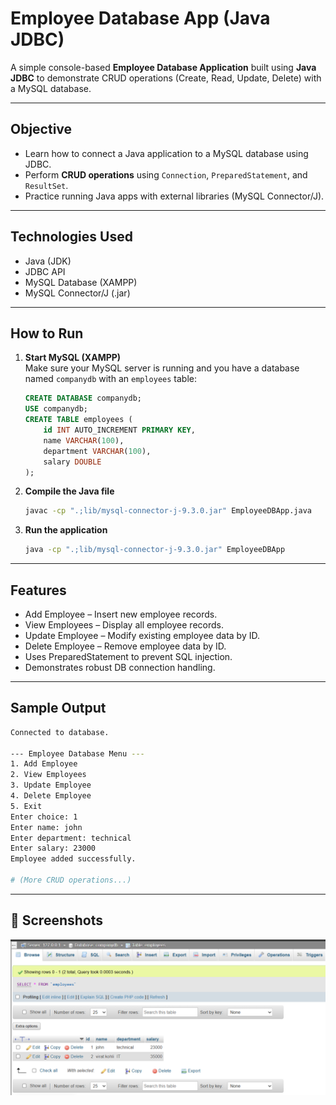 # Employee Database App (Java JDBC)

A simple console-based **Employee Database Application** built using **Java JDBC** to demonstrate CRUD operations (Create, Read, Update, Delete) with a MySQL database.

---

## **Objective**

- Learn how to connect a Java application to a MySQL database using JDBC.
- Perform **CRUD operations** using `Connection`, `PreparedStatement`, and `ResultSet`.
- Practice running Java apps with external libraries (MySQL Connector/J).


---

## **Technologies Used**

- Java (JDK)
- JDBC API
- MySQL Database (XAMPP)
- MySQL Connector/J (.jar)

---

## **How to Run**

1. **Start MySQL (XAMPP)**  
   Make sure your MySQL server is running and you have a database named `companydb` with an `employees` table:
   ```sql
   CREATE DATABASE companydb;
   USE companydb;
   CREATE TABLE employees (
       id INT AUTO_INCREMENT PRIMARY KEY,
       name VARCHAR(100),
       department VARCHAR(100),
       salary DOUBLE
   );
   ```
2. **Compile the Java file**
    ```bash
    javac -cp ".;lib/mysql-connector-j-9.3.0.jar" EmployeeDBApp.java
    ```
3. **Run the application**
    ```bash
    java -cp ".;lib/mysql-connector-j-9.3.0.jar" EmployeeDBApp
    ```

---

## **Features**
- Add Employee – Insert new employee records.
- View Employees – Display all employee records.
- Update Employee – Modify existing employee data by ID.
- Delete Employee – Remove employee data by ID.
- Uses PreparedStatement to prevent SQL injection.
- Demonstrates robust DB connection handling.

---

## **Sample Output**

```bash
Connected to database.

--- Employee Database Menu ---
1. Add Employee
2. View Employees
3. Update Employee
4. Delete Employee
5. Exit
Enter choice: 1
Enter name: john
Enter department: technical
Enter salary: 23000
Employee added successfully.

# (More CRUD operations...)
```

---

## **📸 Screenshots**

![Screenshot](images/Screenshot-2025-07-03-221015.png)

